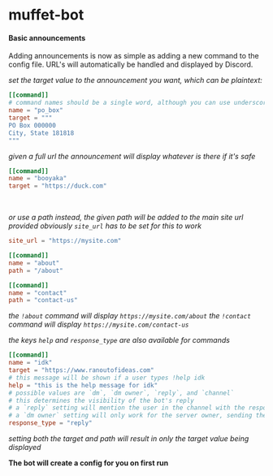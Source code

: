# muffet-bot


#### Basic announcements
Adding announcements is now as simple as adding a new command to the config file.
URL's will automatically be handled and displayed by Discord.
<br>

*set the target value to the announcement you want, which can be plaintext:*
```toml
[[command]]
# command names should be a single word, although you can use underscores instead of spaces
name = "po_box" 
target = """
PO Box 000000
City, State 181818
"""
```

*given a full url the announcement will display whatever is there if it's safe*
```toml
[[command]]
name = "booyaka"
target = "https://duck.com"
```
<br>

*or use a path instead, the given path will be added to the main site url provided*
*obviously `site_url` has to be set for this to work*
```toml
site_url = "https://mysite.com"

[[command]]
name = "about"
path = "/about"

[[command]]
name = "contact"
path = "contact-us"
```

*the `!about` command will display `https://mysite.com/about`*
*the `!contact` command will display `https://mysite.com/contact-us`*
<br>

*the keys `help` and `response_type` are also available for commands*
```toml
[[command]]
name = "idk"
target = "https://www.ranoutofideas.com"
# this message will be shown if a user types !help idk
help = "this is the help message for idk"
# possible values are `dm`, `dm owner`, `reply`, and `channel`
# this determines the visibility of the bot's reply
# a `reply` setting will mention the user in the channel with the response
# a `dm owner` setting will only work for the server owner, sending them a dm
response_type = "reply"
```

*setting both the target and path will result in only the target value being displayed*
<br>

**The bot will create a config for you on first run**
